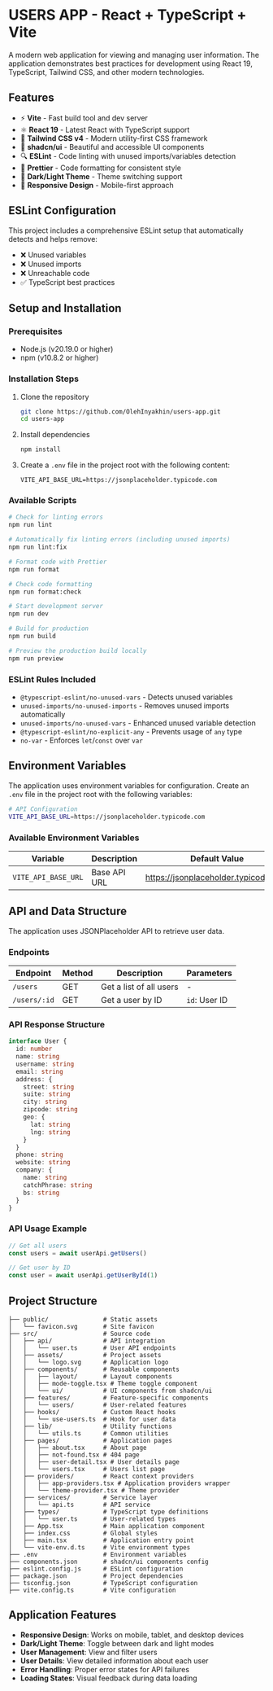 # USERS APP - React + TypeScript + Vite

A modern web application for viewing and managing user information. The application demonstrates best practices for development using React 19, TypeScript, Tailwind CSS, and other modern technologies.

## Features

- ⚡️ **Vite** - Fast build tool and dev server
- ⚛️ **React 19** - Latest React with TypeScript support
- 🎨 **Tailwind CSS v4** - Modern utility-first CSS framework
- 🧩 **shadcn/ui** - Beautiful and accessible UI components
- 🔍 **ESLint** - Code linting with unused imports/variables detection
- 💅 **Prettier** - Code formatting for consistent style
- 🌙 **Dark/Light Theme** - Theme switching support
- 📱 **Responsive Design** - Mobile-first approach

## ESLint Configuration

This project includes a comprehensive ESLint setup that automatically detects and helps remove:

- ❌ Unused variables
- ❌ Unused imports
- ❌ Unreachable code
- ✅ TypeScript best practices

## Setup and Installation

### Prerequisites

- Node.js (v20.19.0 or higher)
- npm (v10.8.2 or higher)

### Installation Steps

1. Clone the repository

   ```bash
   git clone https://github.com/OlehInyakhin/users-app.git
   cd users-app
   ```

2. Install dependencies

   ```bash
   npm install
   ```

3. Create a `.env` file in the project root with the following content:
   ```
   VITE_API_BASE_URL=https://jsonplaceholder.typicode.com
   ```

### Available Scripts

```bash
# Check for linting errors
npm run lint

# Automatically fix linting errors (including unused imports)
npm run lint:fix

# Format code with Prettier
npm run format

# Check code formatting
npm run format:check

# Start development server
npm run dev

# Build for production
npm run build

# Preview the production build locally
npm run preview
```

### ESLint Rules Included

- `@typescript-eslint/no-unused-vars` - Detects unused variables
- `unused-imports/no-unused-imports` - Removes unused imports automatically
- `unused-imports/no-unused-vars` - Enhanced unused variable detection
- `@typescript-eslint/no-explicit-any` - Prevents usage of `any` type
- `no-var` - Enforces `let`/`const` over `var`

## Environment Variables

The application uses environment variables for configuration. Create an `.env` file in the project root with the following variables:

```bash
# API Configuration
VITE_API_BASE_URL=https://jsonplaceholder.typicode.com
```

### Available Environment Variables

| Variable            | Description  | Default Value                        |
| ------------------- | ------------ | ------------------------------------ |
| `VITE_API_BASE_URL` | Base API URL | https://jsonplaceholder.typicode.com |

## API and Data Structure

The application uses JSONPlaceholder API to retrieve user data.

### Endpoints

| Endpoint     | Method | Description             | Parameters    |
| ------------ | ------ | ----------------------- | ------------- |
| `/users`     | GET    | Get a list of all users | -             |
| `/users/:id` | GET    | Get a user by ID        | `id`: User ID |

### API Response Structure

```typescript
interface User {
  id: number
  name: string
  username: string
  email: string
  address: {
    street: string
    suite: string
    city: string
    zipcode: string
    geo: {
      lat: string
      lng: string
    }
  }
  phone: string
  website: string
  company: {
    name: string
    catchPhrase: string
    bs: string
  }
}
```

### API Usage Example

```typescript
// Get all users
const users = await userApi.getUsers()

// Get user by ID
const user = await userApi.getUserById(1)
```

## Project Structure

```
├── public/               # Static assets
│   └── favicon.svg       # Site favicon
├── src/                  # Source code
│   ├── api/              # API integration
│   │   └── user.ts       # User API endpoints
│   ├── assets/           # Project assets
│   │   └── logo.svg      # Application logo
│   ├── components/       # Reusable components
│   │   ├── layout/       # Layout components
│   │   ├── mode-toggle.tsx # Theme toggle component
│   │   └── ui/           # UI components from shadcn/ui
│   ├── features/         # Feature-specific components
│   │   └── users/        # User-related features
│   ├── hooks/            # Custom React hooks
│   │   └── use-users.ts  # Hook for user data
│   ├── lib/              # Utility functions
│   │   └── utils.ts      # Common utilities
│   ├── pages/            # Application pages
│   │   ├── about.tsx     # About page
│   │   ├── not-found.tsx # 404 page
│   │   ├── user-detail.tsx # User details page
│   │   └── users.tsx     # Users list page
│   ├── providers/        # React context providers
│   │   ├── app-providers.tsx # Application providers wrapper
│   │   └── theme-provider.tsx # Theme provider
│   ├── services/         # Service layer
│   │   └── api.ts        # API service
│   ├── types/            # TypeScript type definitions
│   │   └── user.ts       # User-related types
│   ├── App.tsx           # Main application component
│   ├── index.css         # Global styles
│   ├── main.tsx          # Application entry point
│   └── vite-env.d.ts     # Vite environment types
├── .env                  # Environment variables
├── components.json       # shadcn/ui components config
├── eslint.config.js      # ESLint configuration
├── package.json          # Project dependencies
├── tsconfig.json         # TypeScript configuration
├── vite.config.ts        # Vite configuration
```

## Application Features

- **Responsive Design**: Works on mobile, tablet, and desktop devices
- **Dark/Light Theme**: Toggle between dark and light modes
- **User Management**: View and filter users
- **User Details**: View detailed information about each user
- **Error Handling**: Proper error states for API failures
- **Loading States**: Visual feedback during data loading
